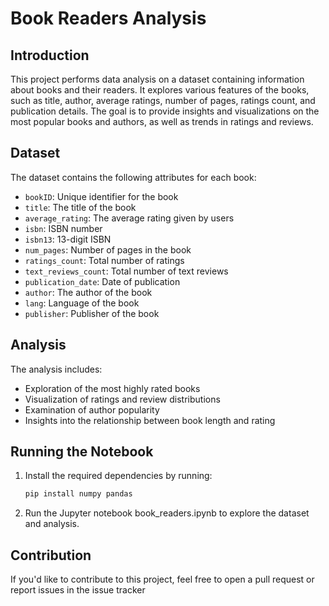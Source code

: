 # Book Readers Analysis

## Introduction

This project performs data analysis on a dataset containing information about books and their readers. It explores various features of the books, such as title, author, average ratings, number of pages, ratings count, and publication details. The goal is to provide insights and visualizations on the most popular books and authors, as well as trends in ratings and reviews.

## Dataset

The dataset contains the following attributes for each book:
- `bookID`: Unique identifier for the book
- `title`: The title of the book
- `average_rating`: The average rating given by users
- `isbn`: ISBN number
- `isbn13`: 13-digit ISBN
- `num_pages`: Number of pages in the book
- `ratings_count`: Total number of ratings
- `text_reviews_count`: Total number of text reviews
- `publication_date`: Date of publication
- `author`: The author of the book
- `lang`: Language of the book
- `publisher`: Publisher of the book

## Analysis

The analysis includes:
- Exploration of the most highly rated books
- Visualization of ratings and review distributions
- Examination of author popularity
- Insights into the relationship between book length and rating

## Running the Notebook

1. Install the required dependencies by running:
   ```bash
   pip install numpy pandas
2. Run the Jupyter notebook book_readers.ipynb to explore the dataset and analysis.

## Contribution
If you'd like to contribute to this project, feel free to open a pull request or report issues in the issue tracker

